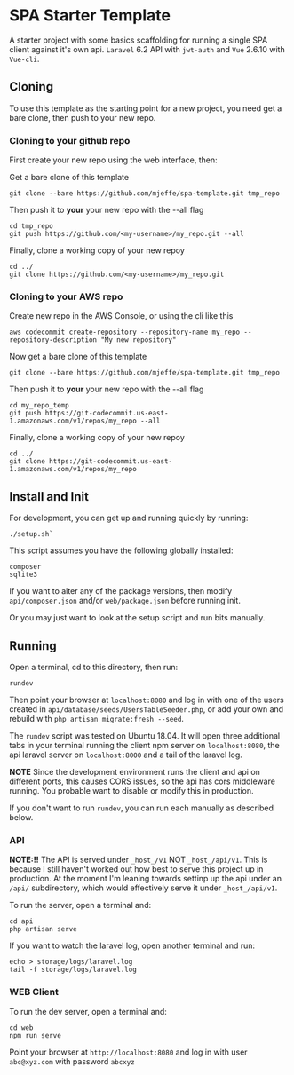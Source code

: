 # SPA Starter Template

A starter project with some basics scaffolding for running a single SPA client
against it's own api. `Laravel` 6.2 API with `jwt-auth` and `Vue` 2.6.10 with `Vue-cli`.

## Cloning

To use this template as the starting point for a new project, you need get a
bare clone, then push to your new repo.

### Cloning to your github repo
First create your new repo using the web interface, then:

Get a bare clone of this template
```
git clone --bare https://github.com/mjeffe/spa-template.git tmp_repo
```
Then push it to **your** your new repo with the --all flag
```
cd tmp_repo
git push https://github.com/<my-username>/my_repo.git --all
```
Finally, clone a working copy of your new repoy
```
cd ../
git clone https://github.com/<my-username>/my_repo.git
```

### Cloning to your AWS repo
Create new repo in the AWS Console, or using the cli like this
```
aws codecommit create-repository --repository-name my_repo --repository-description "My new repository"
```
Now get a bare clone of this template
```
git clone --bare https://github.com/mjeffe/spa-template.git tmp_repo
```
Then push it to **your** your new repo with the --all flag
```
cd my_repo_temp
git push https://git-codecommit.us-east-1.amazonaws.com/v1/repos/my_repo --all
```
Finally, clone a working copy of your new repoy
```
cd ../
git clone https://git-codecommit.us-east-1.amazonaws.com/v1/repos/my_repo
```
## Install and Init

For development, you can get up and running quickly by running:
```
./setup.sh`
```
This script assumes you have the following globally installed:
```
composer
sqlite3
```

If you want to alter any of the package versions, then modify
`api/composer.json` and/or `web/package.json` before running init. 

Or you may just want to look at the setup script and run bits manually.

## Running

Open a terminal, cd to this directory, then run:
```
rundev
```

Then point your browser at `localhost:8080` and log in with one of the users
created in `api/database/seeds/UsersTableSeeder.php`, or add your own and
rebuild with `php artisan migrate:fresh --seed`.

The `rundev` script was tested on Ubuntu 18.04. It will open three additional
tabs in your terminal running the client npm server on `localhost:8080`, the
api laravel server on `localhost:8000` and a tail of the laravel log.

**NOTE** Since the development environment runs the client and api on different
ports, this causes CORS issues, so the api has cors middleware running. You
probable want to disable or modify this in production.

If you don't want to run `rundev`, you can run each manually as described below.

### API

**NOTE:!!** The API is served under `_host_/v1` NOT `_host_/api/v1`. This is
because I still haven't worked out how best to serve this project up in
production. At the moment I'm leaning towards settinp up the api under an
`/api/` subdirectory, which would effectively serve it under `_host_/api/v1`.

To run the server, open a terminal and:
```
cd api
php artisan serve
```

If you want to watch the laravel log, open another terminal and run:
```
echo > storage/logs/laravel.log
tail -f storage/logs/laravel.log
```

### WEB Client

To run the dev server, open a terminal and:
```
cd web
npm run serve
```

Point your browser at `http://localhost:8080` and log in with user
`abc@xyz.com` with password `abcxyz`

